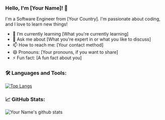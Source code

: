 ### Hello, I'm [Your Name]! 👋

I'm a Software Engineer from [Your Country]. I'm passionate about coding, and I love to learn new things!

- 🌱 I’m currently learning [What you're currently learning]
- 💬 Ask me about [What you're expert in or what you like to discuss]
- 📫 How to reach me: [Your contact method]
- 😄 Pronouns: [Your pronouns, if you want to share]
- ⚡ Fun fact: [A fun fact about you]

### 🛠️ Languages and Tools:

[![Top Langs](https://github-readme-stats.vercel.app/api/top-langs/?username=yourusername&layout=compact)](https://github.com/anuraghazra/github-readme-stats)

### 📈 GitHub Stats:

![Your Name's github stats](https://github-readme-stats.vercel.app/api?username=yourusername&show_icons=true&theme=radical)

